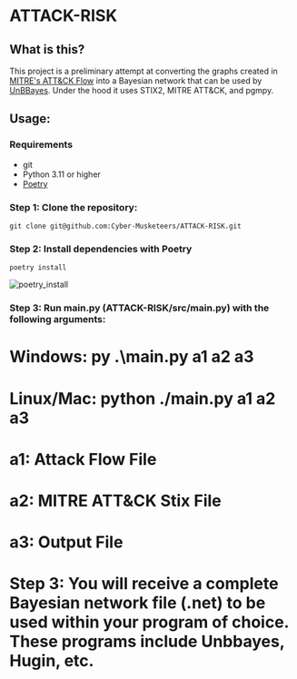 # ATTACK-RISK
## What is this?

This project is a preliminary attempt at converting the graphs created in [MITRE's ATT&CK Flow](https://mitre-engenuity.org/cybersecurity/center-for-threat-informed-defense/our-work/attack-flow/) into a Bayesian network that can be used by [UnBBayes](https://unbbayes.sourceforge.net/). Under the hood it uses STIX2, MITRE ATT&CK, and pgmpy.

## Usage:
### Requirements
- git
- Python 3.11 or higher
- [Poetry](https://python-poetry.org/)


### Step 1: Clone the repository:

`git clone git@github.com:Cyber-Musketeers/ATTACK-RISK.git`


### Step 2: Install dependencies with Poetry

`poetry install`

![poetry_install](https://github.com/user-attachments/assets/b9fffefd-1ba7-4509-8d87-cc0ae9a8daf6)

### Step 3: Run main.py (ATTACK-RISK/src/main.py) with the following arguments:

# Windows: py .\main.py a1 a2 a3
# Linux/Mac: python ./main.py a1 a2 a3

# a1: Attack Flow File
# a2: MITRE ATT&CK Stix File
# a3: Output File

# Step 3: You will receive a complete Bayesian network file (.net) to be used within your program of choice. These programs include Unbbayes, Hugin, etc.
